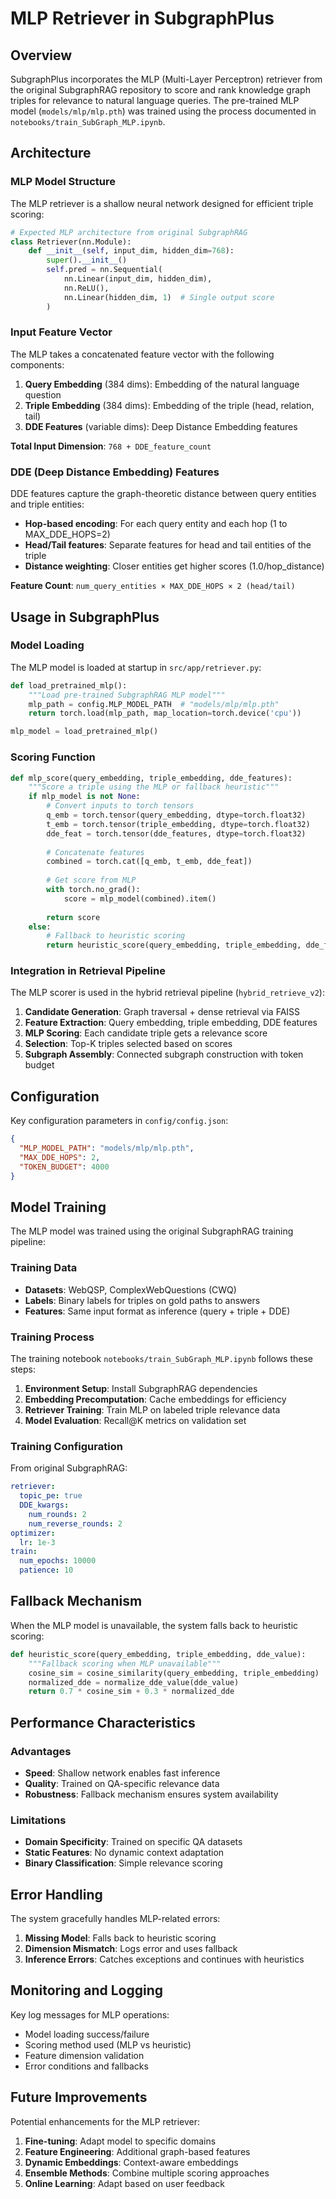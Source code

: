 # MLP Retriever in SubgraphPlus

## Overview

SubgraphPlus incorporates the MLP (Multi-Layer Perceptron) retriever from the original SubgraphRAG repository to score and rank knowledge graph triples for relevance to natural language queries. The pre-trained MLP model (`models/mlp/mlp.pth`) was trained using the process documented in `notebooks/train_SubGraph_MLP.ipynb`.

## Architecture

### MLP Model Structure

The MLP retriever is a shallow neural network designed for efficient triple scoring:

```python
# Expected MLP architecture from original SubgraphRAG
class Retriever(nn.Module):
    def __init__(self, input_dim, hidden_dim=768):
        super().__init__()
        self.pred = nn.Sequential(
            nn.Linear(input_dim, hidden_dim),
            nn.ReLU(),
            nn.Linear(hidden_dim, 1)  # Single output score
        )
```

### Input Feature Vector

The MLP takes a concatenated feature vector with the following components:

1. **Query Embedding** (384 dims): Embedding of the natural language question
2. **Triple Embedding** (384 dims): Embedding of the triple (head, relation, tail)
3. **DDE Features** (variable dims): Deep Distance Embedding features

**Total Input Dimension**: `768 + DDE_feature_count`

### DDE (Deep Distance Embedding) Features

DDE features capture the graph-theoretic distance between query entities and triple entities:

- **Hop-based encoding**: For each query entity and each hop (1 to MAX_DDE_HOPS=2)
- **Head/Tail features**: Separate features for head and tail entities of the triple
- **Distance weighting**: Closer entities get higher scores (1.0/hop_distance)

**Feature Count**: `num_query_entities × MAX_DDE_HOPS × 2 (head/tail)`

## Usage in SubgraphPlus

### Model Loading

The MLP model is loaded at startup in `src/app/retriever.py`:

```python
def load_pretrained_mlp():
    """Load pre-trained SubgraphRAG MLP model"""
    mlp_path = config.MLP_MODEL_PATH  # "models/mlp/mlp.pth"
    return torch.load(mlp_path, map_location=torch.device('cpu'))

mlp_model = load_pretrained_mlp()
```

### Scoring Function

```python
def mlp_score(query_embedding, triple_embedding, dde_features):
    """Score a triple using the MLP or fallback heuristic"""
    if mlp_model is not None:
        # Convert inputs to torch tensors
        q_emb = torch.tensor(query_embedding, dtype=torch.float32)
        t_emb = torch.tensor(triple_embedding, dtype=torch.float32)
        dde_feat = torch.tensor(dde_features, dtype=torch.float32)
        
        # Concatenate features
        combined = torch.cat([q_emb, t_emb, dde_feat])
        
        # Get score from MLP
        with torch.no_grad():
            score = mlp_model(combined).item()
        
        return score
    else:
        # Fallback to heuristic scoring
        return heuristic_score(query_embedding, triple_embedding, dde_features)
```

### Integration in Retrieval Pipeline

The MLP scorer is used in the hybrid retrieval pipeline (`hybrid_retrieve_v2`):

1. **Candidate Generation**: Graph traversal + dense retrieval via FAISS
2. **Feature Extraction**: Query embedding, triple embedding, DDE features
3. **MLP Scoring**: Each candidate triple gets a relevance score
4. **Selection**: Top-K triples selected based on scores
5. **Subgraph Assembly**: Connected subgraph construction with token budget

## Configuration

Key configuration parameters in `config/config.json`:

```json
{
  "MLP_MODEL_PATH": "models/mlp/mlp.pth",
  "MAX_DDE_HOPS": 2,
  "TOKEN_BUDGET": 4000
}
```

## Model Training

The MLP model was trained using the original SubgraphRAG training pipeline:

### Training Data
- **Datasets**: WebQSP, ComplexWebQuestions (CWQ)
- **Labels**: Binary labels for triples on gold paths to answers
- **Features**: Same input format as inference (query + triple + DDE)

### Training Process
The training notebook `notebooks/train_SubGraph_MLP.ipynb` follows these steps:

1. **Environment Setup**: Install SubgraphRAG dependencies
2. **Embedding Precomputation**: Cache embeddings for efficiency
3. **Retriever Training**: Train MLP on labeled triple relevance data
4. **Model Evaluation**: Recall@K metrics on validation set

### Training Configuration
From original SubgraphRAG:
```yaml
retriever:
  topic_pe: true
  DDE_kwargs:
    num_rounds: 2
    num_reverse_rounds: 2
optimizer:
  lr: 1e-3
train:
  num_epochs: 10000
  patience: 10
```

## Fallback Mechanism

When the MLP model is unavailable, the system falls back to heuristic scoring:

```python
def heuristic_score(query_embedding, triple_embedding, dde_value):
    """Fallback scoring when MLP unavailable"""
    cosine_sim = cosine_similarity(query_embedding, triple_embedding)
    normalized_dde = normalize_dde_value(dde_value)
    return 0.7 * cosine_sim + 0.3 * normalized_dde
```

## Performance Characteristics

### Advantages
- **Speed**: Shallow network enables fast inference
- **Quality**: Trained on QA-specific relevance data
- **Robustness**: Fallback mechanism ensures system availability

### Limitations
- **Domain Specificity**: Trained on specific QA datasets
- **Static Features**: No dynamic context adaptation
- **Binary Classification**: Simple relevance scoring

## Error Handling

The system gracefully handles MLP-related errors:

1. **Missing Model**: Falls back to heuristic scoring
2. **Dimension Mismatch**: Logs error and uses fallback
3. **Inference Errors**: Catches exceptions and continues with heuristics

## Monitoring and Logging

Key log messages for MLP operations:
- Model loading success/failure
- Scoring method used (MLP vs heuristic)
- Feature dimension validation
- Error conditions and fallbacks

## Future Improvements

Potential enhancements for the MLP retriever:

1. **Fine-tuning**: Adapt model to specific domains
2. **Feature Engineering**: Additional graph-based features
3. **Dynamic Embeddings**: Context-aware embeddings
4. **Ensemble Methods**: Combine multiple scoring approaches
5. **Online Learning**: Adapt based on user feedback 